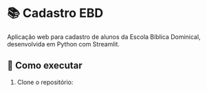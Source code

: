 # 📚 Cadastro EBD

Aplicação web para cadastro de alunos da Escola Bíblica Dominical, desenvolvida em Python com Streamlit.

## 🚀 Como executar

1. Clone o repositório:
